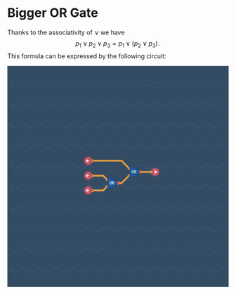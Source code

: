 # Bigger OR Gate

Thanks to the associativity of $∨$ we have
$$
  p_1 ∨ p_2 ∨ p_3 = p_1 ∨ (p_2 ∨ p_3) \,.
$$
This formula can be expressed by the following circuit:

![](bigger-or-gate.png)
